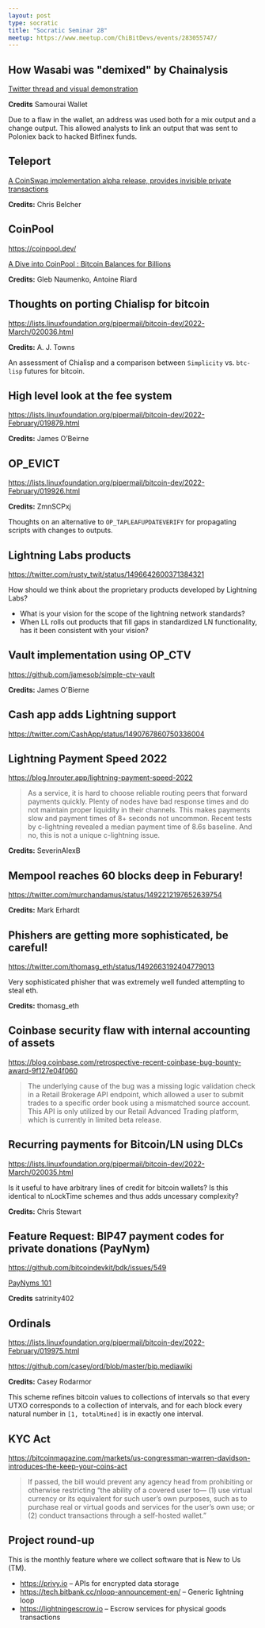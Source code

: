 ```yaml
---
layout: post
type: socratic
title: "Socratic Seminar 28"
meetup: https://www.meetup.com/ChiBitDevs/events/283055747/
---
```


## How Wasabi was "demixed" by Chainalysis

[Twitter thread and visual demonstration](https://twitter.com/SamouraiWallet/status/1496526472307224578) 

**Credits** Samourai Wallet

Due to a flaw in the wallet, an address was used both for a mix output and a change output.  This allowed analysts to link an output that was sent to Poloniex back to hacked Bitfinex funds.


## Teleport

[A CoinSwap implementation alpha release, provides invisible private transactions](https://lists.linuxfoundation.org/pipermail/bitcoin-dev/2022-February/020026.html)

**Credits:** Chris Belcher


## CoinPool

<https://coinpool.dev/>

[A Dive into CoinPool : Bitcoin Balances for Billions](https://lists.linuxfoundation.org/pipermail/bitcoin-dev/2022-February/019968.html)

**Credits:** Gleb Naumenko, Antoine Riard


## Thoughts on porting Chialisp for bitcoin

<https://lists.linuxfoundation.org/pipermail/bitcoin-dev/2022-March/020036.html>

**Credits:** A. J. Towns

An assessment of Chialisp and a comparison between `Simplicity` vs. `btc-lisp`
futures for bitcoin.


## High level look at the fee system

<https://lists.linuxfoundation.org/pipermail/bitcoin-dev/2022-February/019879.html>

**Credits:** James O&rsquo;Beirne


## OP_EVICT

<https://lists.linuxfoundation.org/pipermail/bitcoin-dev/2022-February/019926.html>

**Credits:** ZmnSCPxj

Thoughts on an alternative to `OP_TAPLEAFUPDATEVERIFY` for propagating scripts
with changes to outputs.


## Lightning Labs products

<https://twitter.com/rusty_twit/status/1496642600371384321>

How should we think about the proprietary products developed by Lightning Labs?

-   What is your vision for the scope of the lightning network standards?
-   When LL rolls out products that fill gaps in standardized LN functionality, has it been consistent with your vision?


## Vault implementation using OP_CTV

<https://github.com/jamesob/simple-ctv-vault>

**Credits:** James O'Bierne


## Cash app adds Lightning support

<https://twitter.com/CashApp/status/1490767860750336004>


## Lightning Payment Speed 2022

<https://blog.lnrouter.app/lightning-payment-speed-2022>

> As a service, it is hard to choose reliable routing peers that forward payments quickly. Plenty of nodes have bad response times and do not maintain proper liquidity in their channels. This makes payments slow and payment times of 8+ seconds not uncommon. Recent tests by c-lightning revealed a median payment time of 8.6s baseline. And no, this is not a unique c-lightning issue.

**Credits:** SeverinAlexB


## Mempool reaches 60 blocks deep in Feburary!

<https://twitter.com/murchandamus/status/1492212197652639754>

**Credits:** Mark Erhardt


## Phishers are getting more sophisticated, be careful!

<https://twitter.com/thomasg_eth/status/1492663192404779013>

Very sophisticated phisher that was extremely well funded attempting to steal eth.

**Credits:** thomasg_eth


## Coinbase security flaw with internal accounting of assets 

<https://blog.coinbase.com/retrospective-recent-coinbase-bug-bounty-award-9f127e04f060>

> The underlying cause of the bug was a missing logic validation check in a Retail Brokerage API endpoint, which allowed a user to submit trades to a specific order book using a mismatched source account. This API is only utilized by our Retail Advanced Trading platform, which is currently in limited beta release.


## Recurring payments for Bitcoin/LN using DLCs

<https://lists.linuxfoundation.org/pipermail/bitcoin-dev/2022-March/020035.html>

Is it useful to have arbitrary lines of credit for bitcoin wallets? Is this identical to nLockTime schemes and thus adds uncessary complexity?

**Credits:** Chris Stewart


## Feature Request: BIP47 payment codes for private donations (PayNym)

<https://github.com/bitcoindevkit/bdk/issues/549>

[PayNyms 101](https://bitcoiner.guide/paynym/#:~:text=The%20structure%20of%20BIP47%20dictates,of%20any%20PayNym%20generated%20transactions.)

**Credits** satrinity402


## Ordinals

<https://lists.linuxfoundation.org/pipermail/bitcoin-dev/2022-February/019975.html>

<https://github.com/casey/ord/blob/master/bip.mediawiki>

**Credits:** Casey Rodarmor

This scheme refines bitcoin values to collections of intervals so that every
UTXO corresponds to a collection of intervals, and for each block every natural
number in `[1, totalMined]` is in exactly one interval.


## KYC Act
  
<https://bitcoinmagazine.com/markets/us-congressman-warren-davidson-introduces-the-keep-your-coins-act>

> If passed, the bill would prevent any agency head from prohibiting or otherwise restricting “the ability of a covered user to— (1) use virtual currency or its equivalent for such user’s own purposes, such as to purchase real or virtual goods and services for the user’s own use; or (2) conduct transactions through a self-hosted wallet.”


## Project round-up

This is the monthly feature where we collect software that is New to Us (TM).

- <https://privy.io> &#x2013; APIs for encrypted data storage
- <https://tech.bitbank.cc/nloop-announcement-en/> &#x2013; Generic lightning loop
- <https://lightningescrow.io> &#x2013; Escrow services for physical goods transactions
